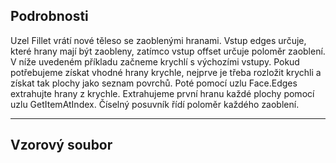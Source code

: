 ## Podrobnosti
Uzel Fillet vrátí nové těleso se zaoblenými hranami. Vstup edges určuje, které hrany mají být zaobleny, zatímco vstup offset určuje poloměr zaoblení. V níže uvedeném příkladu začneme krychlí s výchozími vstupy. Pokud potřebujeme získat vhodné hrany krychle, nejprve je třeba rozložit krychli a získat tak plochy jako seznam povrchů. Poté pomocí uzlu Face.Edges extrahujte hrany z krychle. Extrahujeme první hranu každé plochy pomocí uzlu GetItemAtIndex. Číselný posuvník řídí poloměr každého zaoblení.
___
## Vzorový soubor



